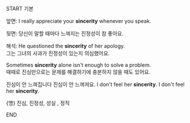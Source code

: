 START
기본

앞면:
I really appreciate your **sincerity** whenever you speak.

뒷면:
당신이 말할 때마다 느껴지는 진정성이 참 좋아요.

해석:
He questioned the **sincerity** of her apology.  
그는 그녀의 사과가 진정성이 있는지 의심했어요.

Sometimes **sincerity** alone isn't enough to solve a problem.  
때때로 진심만으로는 문제를 해결하기에 충분하지 않을 때도 있어요.

진심이 안 느껴집니다 진심이 안 느껴져요.
I don't feel her **sincerity**. I don't feel her **sincerity**.

{명} 진심, 진정성, 성실 , 정직 
<!--ID: 1743589560296-->
END